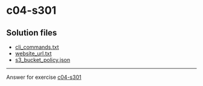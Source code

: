 # c04-s301

## Solution files
- [cli_commands.txt](cli_commands.txt)
- [website_url.txt](website_url.txt)
- [s3_bucket_policy.json](s3_bucket_policy.json)

***
Answer for exercise [c04-s301](https://github.com/devopsacademyau/academy/blob/4d3701fa0791064e8a5b737acae52c992faaa07e/classes/04class/exercises/c04-s301/README.md)